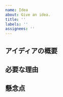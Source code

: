 ```yaml
---
name: Idea
about: Give an idea.
title: ''
labels: ''
assignees: ''
---
```


## アイディアの概要

## 必要な理由

## 懸念点
